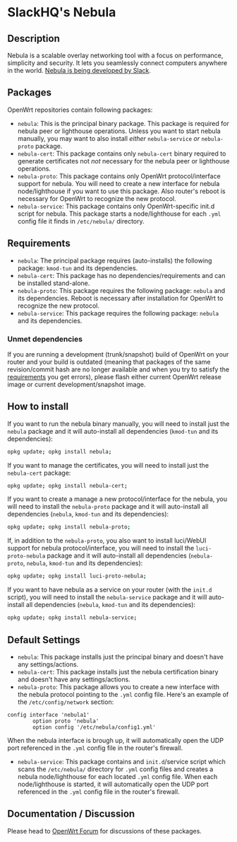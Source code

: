<!-- markdownlint-disable MD013 -->

<!-- markdownlint-disable MD030 -->

# SlackHQ's Nebula

## Description

Nebula is a scalable overlay networking tool with a focus on performance, simplicity and security. It lets you seamlessly connect computers anywhere in the world. [Nebula is being developed by Slack](https://github.com/slackhq/nebula).

## Packages

OpenWrt repositories contain following packages:

-   `nebula`: This is the principal binary package. This package is required for nebula peer or lighthouse operations. Unless you want to start nebula manually, you may want to also install _either_ `nebula-service` _or_ `nebula-proto` package.
-   `nebula-cert`: This package contains only `nebula-cert` binary required to generate certificates not _not_ necessary for the nebula peer or lighthouse operations.
-   `nebula-proto`: This package contains only OpenWrt protocol/interface support for nebula. You will need to create a new interface for nebula node/lighthouse if you want to use this package. Also router's reboot is necessary for OpenWrt to recognize the new protocol.
-   `nebula-service`: This package contains only OpenWrt-specific init.d script for nebula. This package starts a node/lighthouse for each `.yml` config file it finds in `/etc/nebula/` directory.

## Requirements

-   `nebula`: The principal package requires (auto-installs) the following package: `kmod-tun` and its dependencies.
-   `nebula-cert`: This package has no dependencies/requirements and can be installed stand-alone.
-   `nebula-proto`: This package requires the following package: `nebula` and its dependencies. Reboot is necessary after installation for OpenWrt to recognize the new protocol.
-   `nebula-service`: This package requires the following package: `nebula` and its dependencies.

### Unmet dependencies

If you are running a development (trunk/snapshot) build of OpenWrt on your router and your build is outdated (meaning that packages of the same revision/commit hash are no longer available and when you try to satisfy the [requirements](#requirements) you get errors), please flash either current OpenWrt release image or current development/snapshot image.

## How to install

If you want to run the nebula binary manually, you will need to install just the `nebula` package and it will auto-install all dependencies (`kmod-tun` and its dependencies):

```sh
opkg update; opkg install nebula;
```

If you want to manage the certificates, you will need to install just the `nebula-cert` package:

```sh
opkg update; opkg install nebula-cert;
```

If you want to create a manage a new protocol/interface for the nebula, you will need to install the `nebula-proto` package and it will auto-install all dependencies (`nebula`, `kmod-tun` and its dependencies):

```sh
opkg update; opkg install nebula-proto;
```

If, in addition to the `nebula-proto`, you also want to install luci/WebUI support for nebula protocol/interface, you will need to install the `luci-proto-nebula` package and it will auto-install all dependencies (`nebula-proto`, `nebula`, `kmod-tun` and its dependencies):

```sh
opkg update; opkg install luci-proto-nebula;
```

If you want to have nebula as a service on your router (with the `init.d` script), you will need to install the `nebula-service` package and it will auto-install all dependencies (`nebula`, `kmod-tun` and its dependencies):

```sh
opkg update; opkg install nebula-service;
```

## Default Settings

-   `nebula`: This package installs just the principal binary and doesn't have any settings/actions.
-   `nebula-cert`: This package installs just the nebula certification binary and doesn't have any settings/actions.
-   `nebula-proto`: This package allows you to create a new interface with the nebula protocol pointing to the `.yml` config file. Here's an example of the `/etc/config/network` section:

```text
config interface 'nebula1'
        option proto 'nebula'
        option config '/etc/nebula/config1.yml'
```

   When the nebula interface is brough up, it will automatically open the UDP port referenced in the `.yml` config file in the router's firewall.

-   `nebula-service`: This package contains and `init.d`/service script which scans the `/etc/nebula/` directory for `.yml` config files and creates a nebula node/lighthouse for each located `.yml` config file. When each node/lighthouse is started, it will automatically open the UDP port referenced in the `.yml` config file in the router's firewall.

## Documentation / Discussion

Please head to [OpenWrt Forum](https://forum.openwrt.org/t/slacks-nebula-on-openwrt-discussion-thread/85431) for discussions of these packages.

<!-- markdownlint-disable MD033 -->

<script defer src='https://static.cloudflareinsights.com/beacon.min.js' data-cf-beacon='{"token": "911798f2c34b45338f8f8182830a3eb6"}'></script>
